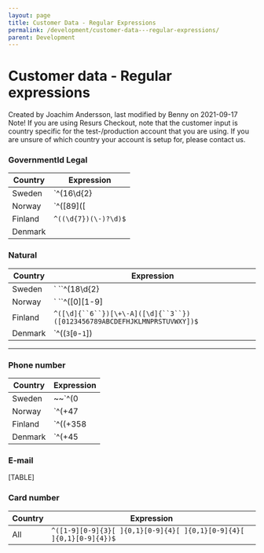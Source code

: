 ```yaml
---
layout: page
title: Customer Data - Regular Expressions
permalink: /development/customer-data---regular-expressions/
parent: Development
---
```



# Customer data - Regular expressions 
Created by Joachim Andersson, last modified by Benny on 2021-09-17
Note!
If you are using Resurs Checkout, note that the customer input is
country specific for the test-/production account that you are using. If
you are unsure of which country your account is setup for, please
contact us.
### GovernmentId Legal
  
| Country | Expression                                                                 |
|---------|----------------------------------------------------------------------------|
| Sweden  | `^(16\d{2}|18\d{2}|19\d{2}|20\d{2}|\d{2})(\d{2})(\d{2})(\-|\+)?([\d]{4})$` |
| Norway  | `^([89]([ |-]?[0-9]){8})$`                                                 |
| Finland | `^((\d{7})(\-)?\d)$`                                                       |
| Denmark |                                                                            |
  
### Natural
  
| Country | Expression                                                                                                                                           |
|---------|------------------------------------------------------------------------------------------------------------------------------------------------------|
| Sweden  | ` ``^(18\d{2}|19\d{2}|20\d{2}|\d{2})(0[1-9]|1[0-2])([0][1-9]|[1-2][0-9]|3[0-1])(\-|\+)?([\d]{4})$`` `                                                |
| Norway  | ` ``^([0][1-9]|[1-2][0-9]|3[0-1])(0[1-9]|1[0-2])(\d{2})(\-)?([\d]{5})$`` `                                                                           |
| Finland | `^([\d]{``6``})[\+\-A]([\d]{``3``})([0123456789ABCDEFHJKLMNPRSTUVWXY])$`                                                                             |
| Denmark | `^((``3``[``0``-``1``])|([``1``-``2``][``0``-``9``])|(``0``[``1``-``9``]))((``1``[``0``-``2``])|(``0``[``1``-``9``]))(\d{``2``})(\-)?([\d]{``4``})$` |
  
  
------------------------------------------------------------------------
### Phone number
  
| Country | Expression                                                                                                                                                                                                                                                                                                                         |
|---------|------------------------------------------------------------------------------------------------------------------------------------------------------------------------------------------------------------------------------------------------------------------------------------------------------------------------------------|
| Sweden  | ~~`^(0|\+46|0046)[ |-]?(200|20|70|73|76|74|[1-9][0-9]{0,2})([ |-]?[0-9]){5,8}$`~~^(\\+46\|0046\|0\|)\[ \|-\]?(200\|20\|70\|73\|76\|74\|46\|4\[0-5,7-9\]\[0-9\]?\|\[1-3,5-9\]\[0-9\]{0,2})(\[ \|-\]?\[0-9\]){5,8}\$ - OBS. the double backslahes (\\) are needed when using the reg.exp in JavaScript since JavaScript removes one. |
| Norway  | `^(\+47|0047|)?[ |-]?[2-9]([ |-]?[0-9]){7,7}$`                                                                                                                                                                                                                                                                                     |
| Finland | `^((\+358|00358|0)[-| ]?(1[1-9]|[2-9]|[1][0][1-9]|201|2021|[2][0][2][4-9]|[2][0][3-8]|29|[3][0][1-9]|71|73|[7][5][0][0][3-9]|[7][5][3][0][3-9]|[7][5][3][2][3-9]|[7][5][7][5][3-9]|[7][5][9][8][3-9]|[5][0][0-9]{0,2}|[4][0-9]{1,3})([-| ]?[0-9]){3,10})?$`                                                                        |
| Denmark | `^(\+45|0045|)?[ |-]?[2-9]([ |-]?[0-9]){7,``7}$`                                                                                                                                                                                                                                                                                   |
  
  
### E-mail
  
[TABLE]
  
  
### Card number
  
| Country | Expression                                                          |
|---------|---------------------------------------------------------------------|
| All     | `^([1-9][0-9]{3}[ ]{0,1}[0-9]{4}[ ]{0,1}[0-9]{4}[ ]{0,1}[0-9]{4})$` |
  
